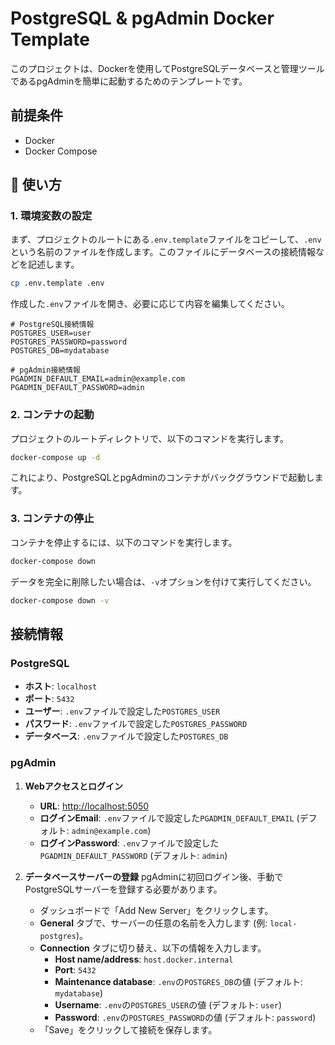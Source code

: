# PostgreSQL & pgAdmin Docker Template

このプロジェクトは、Dockerを使用してPostgreSQLデータベースと管理ツールであるpgAdminを簡単に起動するためのテンプレートです。

## 前提条件

*   Docker
*   Docker Compose

## 🚀 使い方

### 1. 環境変数の設定

まず、プロジェクトのルートにある`.env.template`ファイルをコピーして、`.env`という名前のファイルを作成します。このファイルにデータベースの接続情報などを記述します。

```bash
cp .env.template .env
```

作成した`.env`ファイルを開き、必要に応じて内容を編集してください。

```
# PostgreSQL接続情報
POSTGRES_USER=user
POSTGRES_PASSWORD=password
POSTGRES_DB=mydatabase

# pgAdmin接続情報
PGADMIN_DEFAULT_EMAIL=admin@example.com
PGADMIN_DEFAULT_PASSWORD=admin
```

### 2. コンテナの起動

プロジェクトのルートディレクトリで、以下のコマンドを実行します。

```bash
docker-compose up -d
```

これにより、PostgreSQLとpgAdminのコンテナがバックグラウンドで起動します。

### 3. コンテナの停止

コンテナを停止するには、以下のコマンドを実行します。

```bash
docker-compose down
```

データを完全に削除したい場合は、`-v`オプションを付けて実行してください。

```bash
docker-compose down -v
```

## 接続情報

### PostgreSQL

- **ホスト**: `localhost`
- **ポート**: `5432`
- **ユーザー**: `.env`ファイルで設定した`POSTGRES_USER`
- **パスワード**: `.env`ファイルで設定した`POSTGRES_PASSWORD`
- **データベース**: `.env`ファイルで設定した`POSTGRES_DB`

### pgAdmin

1.  **Webアクセスとログイン**
    - **URL**: [http://localhost:5050](http://localhost:5050)
    - **ログインEmail**: `.env`ファイルで設定した`PGADMIN_DEFAULT_EMAIL` (デフォルト: `admin@example.com`)
    - **ログインPassword**: `.env`ファイルで設定した`PGADMIN_DEFAULT_PASSWORD` (デフォルト: `admin`)

2.  **データベースサーバーの登録**
    pgAdminに初回ログイン後、手動でPostgreSQLサーバーを登録する必要があります。
    - ダッシュボードで「Add New Server」をクリックします。
    - **General** タブで、サーバーの任意の名前を入力します (例: `local-postgres`)。
    - **Connection** タブに切り替え、以下の情報を入力します。
      - **Host name/address**: `host.docker.internal`
      - **Port**: `5432`
      - **Maintenance database**: `.env`の`POSTGRES_DB`の値 (デフォルト: `mydatabase`)
      - **Username**: `.env`の`POSTGRES_USER`の値 (デフォルト: `user`)
      - **Password**: `.env`の`POSTGRES_PASSWORD`の値 (デフォルト: `password`)
    - 「Save」をクリックして接続を保存します。